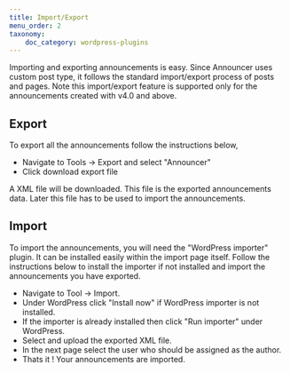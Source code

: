 ```yaml
---
title: Import/Export
menu_order: 2
taxonomy:
    doc_category: wordpress-plugins
---
```


Importing and exporting announcements is easy. Since Announcer uses custom post type, it follows the standard import/export process of posts and pages. Note this import/export feature is supported only for the announcements created with v4.0 and above.

## Export

To export all the announcements follow the instructions below,

- Navigate to Tools -> Export and select "Announcer"
- Click download export file

A XML file will be downloaded. This file is the exported announcements data. Later this file has to be used to import the announcements.

## Import

To import the announcements, you will need the "WordPress importer" plugin. It can be installed easily within the import page itself. Follow the instructions below to install the importer if not installed and import the announcements you have exported.

- Navigate to Tool -> Import.
- Under WordPress click "Install now" if WordPress importer is not installed.
- If the importer is already installed then click "Run importer" under WordPress.
- Select and upload the exported XML file.
- In the next page select the user who should be assigned as the author.
- Thats it ! Your announcements are imported.